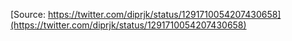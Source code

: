 [Source: https://twitter.com/diprjk/status/1291710054207430658](https://twitter.com/diprjk/status/1291710054207430658)